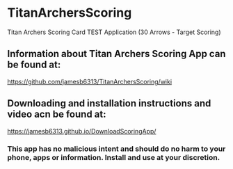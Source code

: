 # TitanArchersScoring
Titan Archers Scoring Card TEST Application (30 Arrows - Target Scoring)

## Information about Titan Archers Scoring App can be found at: 
https://github.com/jamesb6313/TitanArchersScoring/wiki

## Downloading and installation instructions and video acn be found at:
https://jamesb6313.github.io/DownloadScoringApp/

### This app has no malicious intent and should do no harm to your phone, apps or information. Install and use at your discretion.
